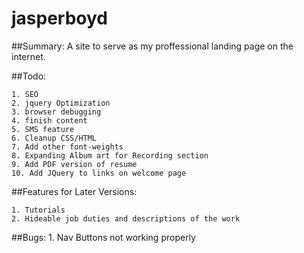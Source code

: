 jasperboyd
==========

##Summary:
A site to serve as my proffessional landing page on the internet. 

##Todo:

	1. SEO 
	2. jquery Optimization 
	3. browser debugging
	4. finish content
	5. SMS feature
	6. Cleanup CSS/HTML
	7. Add other font-weights
	8. Expanding Album art for Recording section
	9. Add PDF version of resume
	10. Add JQuery to links on welcome page
	
##Features for Later Versions: 

	1. Tutorials 
	2. Hideable job duties and descriptions of the work
	
##Bugs:
	1. Nav Buttons not working properly 
	 